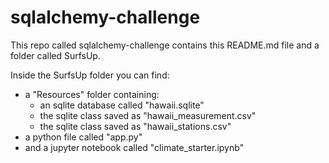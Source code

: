 # sqlalchemy-challenge

This repo called sqlalchemy-challenge contains this README.md file and a folder called SurfsUp.

Inside the SurfsUp folder you can find:

 - a "Resources" folder containing:
     - an sqlite database called "hawaii.sqlite"
     - the sqlite class saved as "hawaii_measurement.csv" 
     - the sqlite class saved as "hawaii_stations.csv"
 - a python file called "app.py"
 - and a jupyter notebook called "climate_starter.ipynb"
